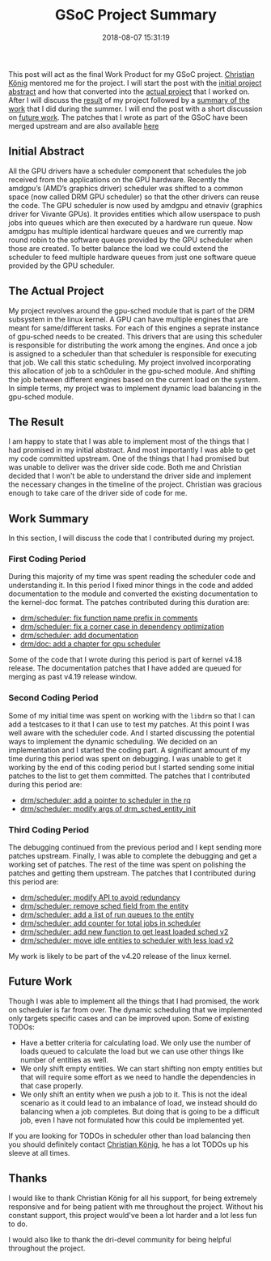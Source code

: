 ﻿---
layout:     post
title:      "GSoC Project Summary"
date:       2018-08-07 15:31:19
excerpt_separator: <!--more-->
categories: GSoC 
tags: [GSoC, Programming]
comments:   true

---
This post will act as the final Work Product for my GSoC project. [Christian König](https://www.linkedin.com/in/christian-k%C3%B6nig-35b7bbaa/)
mentored me for the project. I will start the post with the [initial project abstract](#initial-abstract) and how that converted into
the [actual project](#the-actual-project) that I worked on. After I will discuss the [result](#the-result) of my project followed by a [summary of the work](#work-summary) that I did
during the summer. I will end the post with a short discussion on [future work](#future-work). The patches that I wrote as part of the GSoC have
been merged upstream and are also available [here](https://drive.google.com/open?id=1UoHu-cE2cfXtT_CCoo65ZVIW0apMXfXi)

<!--more-->

## Initial Abstract

All the GPU drivers have a scheduler component that schedules the job received from the applications on the GPU hardware. Recently the
amdgpu’s (AMD’s graphics driver) scheduler was shifted to a common space (now called DRM GPU scheduler) so that the other drivers can
reuse the code. The GPU scheduler is now used by amdgpu and etnaviv (graphics driver for Vivante GPUs). It provides entities which allow
userspace to push jobs into queues which are then executed by a hardware run queue. Now amdgpu has multiple identical hardware queues and
we currently map round robin to the software queues provided by the GPU scheduler when those are created. To better balance the load we
could extend the scheduler to feed multiple hardware queues from just one software queue provided by the GPU scheduler.

## The Actual Project

My project revolves around the gpu-sched module that is part of the DRM subsystem in the linux kernel. A GPU can have multiple engines that
are meant for same/different tasks. For each of this engines a seprate instance of gpu-sched needs to be created. This drivers that are
using this scheduler is responsible for distributing the work among the engines. And once a job is assigned to a scheduler than that scheduler
is responsible for executing that job. We call this static scheduling. My project involved incorporating this allocation of job to a sch0duler
in the gpu-sched module. And shifting the job between different engines based on the current load on the system. In simple terms, my project
was to implement dynamic load balancing in the gpu-sched module.

## The Result 

I am happy to state that I was able to implement most of the things that I had promised in my initial abstract. And most importantly I was 
able to get my code committed upstream. One of the things that I had promised but was unable to deliver was the driver side code. Both me
and Christian decided that I won't be able to understand the driver side and implement the necessary changes in the timeline of the project.
Christian was gracious enough to take care of the driver side of code for me.

## Work Summary

In this section, I will discuss the code that I contributed during my project.

### First Coding Period

During this majority of my time was spent reading the scheduler code and understanding it. In this period I fixed minor things in the
code and added documentation to the module and converted the existing documentation to the kernel-doc format. The patches contributed during
this duration are:


* [drm/scheduler: fix function name prefix in comments](https://cgit.freedesktop.org/~agd5f/linux/commit/?h=amd-staging-drm-next&id=652470ac55543fbbdcbce25492a7e370d23a38a0)
* [drm/scheduler: fix a corner case in dependency optimization](https://cgit.freedesktop.org/~agd5f/linux/commit/?h=amd-staging-drm-next&id=6201e033d77fae5ed6798d3d122643c2fe3c24dd)
* [drm/scheduler: add documentation](https://cgit.freedesktop.org/~agd5f/linux/commit/?h=amd-staging-drm-next&id=2d33948e4e00b501b91367fed21243a948426591)
* [drm/doc: add a chapter for gpu scheduler](https://cgit.freedesktop.org/~agd5f/linux/commit/?h=amd-staging-drm-next&id=677e8622a9ae8cd9d351f98ecf120fb1c83b59d1)

Some of the code that I wrote during this period is part of kernel v4.18 release. The documentation patches that I have added are queued for
merging as past v4.19 release window.

### Second Coding Period

Some of my initial time was spent on working with the `libdrm` so that I can add a testcases to it that I can use to test my patches. 
At this point I was well aware with the scheduler code. And I started discussing the potential ways to implement the dynamic scheduling. We
decided on an implementation and I started the coding part. A significant amount of my time during this period was spent on
debugging. I was unable to get it working by the end of this coding period but I started sending some initial patches to the list to get them committed.
The patches that I contributed during this period are:

* [drm/scheduler: add a pointer to scheduler in the rq](https://cgit.freedesktop.org/~agd5f/linux/commit/?h=amd-staging-drm-next&id=37a5521ce21bd17cfbb5f1434ef080dfee33830c)
* [drm/scheduler: modify args of drm_sched_entity_init](https://cgit.freedesktop.org/~agd5f/linux/commit/?h=amd-staging-drm-next&id=4add75ef7ea78435a76051d96cb3d106d1cff320)

### Third Coding Period

The debugging continued from the previous period and I kept sending more patches upstream. Finally, I was able to complete the debugging and
get a working set of patches. The rest of the time was spent on polishing the patches and getting them upstream. The patches that I
contributed during this period are:

* [drm/scheduler: modify API to avoid redundancy](https://cgit.freedesktop.org/~agd5f/linux/commit/?h=amd-staging-drm-next&id=3dd4a58184e894df052ddea1f18c81d2168d1a6f)
* [drm/scheduler: remove sched field from the entity](https://cgit.freedesktop.org/~agd5f/linux/commit/?h=amd-staging-drm-next&id=f56628751ce0d41e05250f91fc368b2573dd38f3)
* [drm/scheduler: add a list of run queues to the entity](https://cgit.freedesktop.org/~agd5f/linux/commit/?h=amd-staging-drm-next&id=711c989d235ffd044fb04b971049e204b33fde3f)
* [drm/scheduler: add counter for total jobs in scheduler](https://cgit.freedesktop.org/~agd5f/linux/commit/?h=amd-staging-drm-next&id=bf2c5567a8d3acddaac17de9bc2f1db6337aecfe)
* [drm/scheduler: add new function to get least loaded sched v2](https://cgit.freedesktop.org/~agd5f/linux/commit/?h=amd-staging-drm-next&id=c41e5944c1f3c1d76fd17fd361a100149e84e8d8)
* [drm/scheduler: move idle entities to scheduler with less load v2](https://cgit.freedesktop.org/~agd5f/linux/commit/?h=amd-staging-drm-next&id=53d5f1e4a6d91457678a24b03d0a66edafb800ea)

My work is likely to be part of the v4.20 release of the linux kernel.

## Future Work

Though I was able to implement all the things that I had promised, the work on scheduler is far from over. The dynamic scheduling that we
implemented only targets specific cases and can be improved upon. Some of existing TODOs:

* Have a better criteria for calculating load. We only use the number of loads queued to calculate the load but we can use other things like
    number of entities as well.
* We only shift empty entities. We can start shifting non empty entities but that will require some effort as we need to handle the dependencies
    in that case properly. 
* We only shift an entity when we push a job to it. This is not the ideal scenario as it could lead to an imbalance of load, we instead should do balancing when
    a job completes. But doing that is going to be a difficult job, even I have not formulated how this could be implemented yet.

If you are looking for TODOs in scheduler other than load balancing then you should definitely contact [Christian
König](maito:christian.koenig@amd.com), he has a lot TODOs up his sleeve at all times. 

## Thanks

I would like to thank Christian König for all his support, for being extremely responsive and for being patient with me throughout the project.
Without his constant support, this project would've been a lot harder and a lot less fun to do.

I would also like to thank the dri-devel community for being helpful throughout the project.
